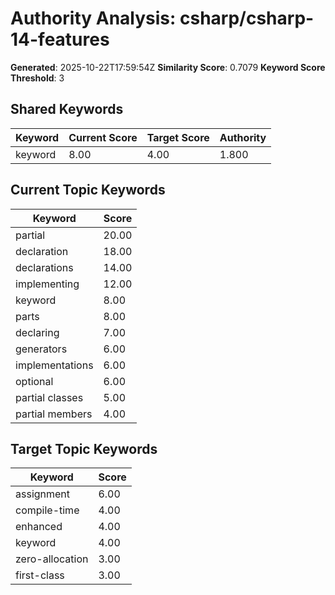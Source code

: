 # Authority Analysis: csharp/csharp-14-features

**Generated**: 2025-10-22T17:59:54Z
**Similarity Score**: 0.7079
**Keyword Score Threshold**: 3

## Shared Keywords

| Keyword | Current Score | Target Score | Authority |
|---------|---------------|--------------|-----------|
| keyword | 8.00 | 4.00 | 1.800 |

## Current Topic Keywords

| Keyword | Score |
|---------|-------|
| partial | 20.00 |
| declaration | 18.00 |
| declarations | 14.00 |
| implementing | 12.00 |
| keyword | 8.00 |
| parts | 8.00 |
| declaring | 7.00 |
| generators | 6.00 |
| implementations | 6.00 |
| optional | 6.00 |
| partial classes | 5.00 |
| partial members | 4.00 |

## Target Topic Keywords

| Keyword | Score |
|---------|-------|
| assignment | 6.00 |
| compile-time | 4.00 |
| enhanced | 4.00 |
| keyword | 4.00 |
| zero-allocation | 3.00 |
| first-class | 3.00 |


